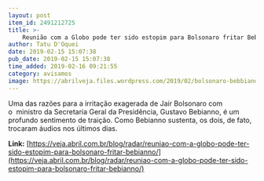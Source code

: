 ```yaml
---
layout: post
item_id: 2491212725
title: >-
    Reunião com a Globo pode ter sido estopim para Bolsonaro fritar Bebianno
author: Tatu D'Oquei
date: 2019-02-15 15:07:38
pub_date: 2019-02-15 15:07:38
time_added: 2019-02-16 09:21:55
category: avisamos
image: https://abrilveja.files.wordpress.com/2019/02/bolsonaro-bebbiano-nomeacao-posse-01012019-1.jpg?quality=70&strip=info&w=680&h=453&crop=1
---
```


Uma das razões para a irritação exagerada de Jair Bolsonaro com o  ministro da Secretaria Geral da Presidência, Gustavo Bebianno, é um profundo sentimento de traição. Como Bebianno sustenta, os dois, de fato, trocaram áudios nos últimos dias.

**Link:** [https://veja.abril.com.br/blog/radar/reuniao-com-a-globo-pode-ter-sido-estopim-para-bolsonaro-fritar-bebianno/](https://veja.abril.com.br/blog/radar/reuniao-com-a-globo-pode-ter-sido-estopim-para-bolsonaro-fritar-bebianno/)

